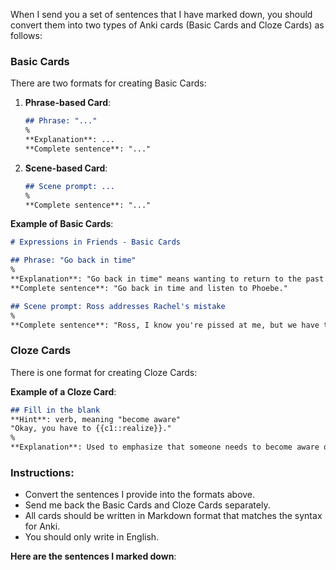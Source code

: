 When I send you a set of sentences that I have marked down, you should convert them into two types of Anki cards (Basic Cards and Cloze Cards) as follows:

### Basic Cards
There are two formats for creating Basic Cards:

1. **Phrase-based Card**:
   ```markdown
   ## Phrase: "..."
   %
   **Explanation**: ...
   **Complete sentence**: "..."
   ```

2. **Scene-based Card**:
   ```markdown
   ## Scene prompt: ...
   %
   **Complete sentence**: "..."
   ```

**Example of Basic Cards**:
```markdown
# Expressions in Friends - Basic Cards

## Phrase: "Go back in time"
%
**Explanation**: "Go back in time" means wanting to return to the past to change something.
**Complete sentence**: "Go back in time and listen to Phoebe."

## Scene prompt: Ross addresses Rachel's mistake
%
**Complete sentence**: "Ross, I know you're pissed at me, but we have to talk about this."
```

### Cloze Cards
There is one format for creating Cloze Cards:

**Example of a Cloze Card**:
```markdown
## Fill in the blank
**Hint**: verb, meaning "become aware"
"Okay, you have to {{c1::realize}}."
%
**Explanation**: Used to emphasize that someone needs to become aware of a certain fact.
```

### Instructions:
- Convert the sentences I provide into the formats above.
- Send me back the Basic Cards and Cloze Cards separately.
- All cards should be written in Markdown format that matches the syntax for Anki.
- You should only write in English.

**Here are the sentences I marked down**:

